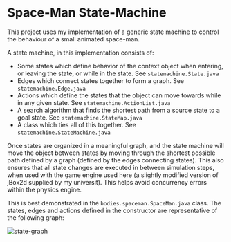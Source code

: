 # Space-Man State-Machine

This project uses my implementation of a generic state machine to control the behaviour of a small animated space-man.

A state machine, in this implementation consists of:
* Some states which define behavior of the context object when entering, or leaving the state, or while in the state. See ```statemachine.State.java```
* Edges which connect states together to form a graph. See ```statemachine.Edge.java```
* Actions which define the states that the object can move towards while in any given state. See ```statemachine.ActionList.java```
* A search algorithm that finds the shortest path from a source state to a goal state. See ```statemachine.StateMap.java```
* A class which ties all of this together. See ```statemachine.StateMachine.java```

Once states are organized in a meaningful graph, and the state machine will move the object between states by moving through the shortest possible path defined by a graph (defined by the edges connecting states). This also ensures that all state changes are executed in between simulation steps, when used with the game engine used here (a slightly modified version of jBox2d supplied by my universit). This helps avoid concurrency errors within the physics engine.

This is best demonstrated in the ```bodies.spaceman.SpaceMan.java``` class. The states, edges and actions defined in the constructor are representative of the following graph:

![state-graph](ragnarula/SpaceManStateMachine/images/graph.jpg?raaw=true "State Graph")